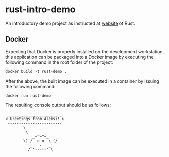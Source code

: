 # rust-intro-demo

An introductory demo project as instructed at [website](https://www.rust-lang.org/learn/get-started) of Rust.


## Docker

Expecting that Docker is properly installed on the development workstation, this application can be packaged into a Docker image by executing the following command in the root folder of the project:

```docker build -t rust-demo .```

After the above, the built image can be executed in a container by issuing the following command:

```docker run rust-demo```

The resulting console output should be as follows:

```
 ________________________
< Greetings from Aleksi! >
 ------------------------
        \
         \
            _~^~^~_
        \) /  o o  \ (/
          '_   -   _'
          / '-----' \
```
